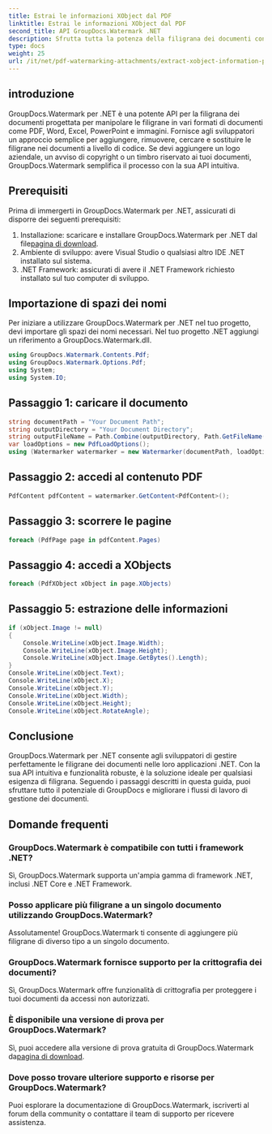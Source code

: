 ```yaml
---
title: Estrai le informazioni XObject dal PDF
linktitle: Estrai le informazioni XObject dal PDF
second_title: API GroupDocs.Watermark .NET
description: Sfrutta tutta la potenza della filigrana dei documenti con GroupDocs.Watermark per .NET. Gestisci facilmente le filigrane nei PDF, nei documenti Word e nelle immagini.
type: docs
weight: 25
url: /it/net/pdf-watermarking-attachments/extract-xobject-information-pdf/
---
```

## introduzione
GroupDocs.Watermark per .NET è una potente API per la filigrana dei documenti progettata per manipolare le filigrane in vari formati di documenti come PDF, Word, Excel, PowerPoint e immagini. Fornisce agli sviluppatori un approccio semplice per aggiungere, rimuovere, cercare e sostituire le filigrane nei documenti a livello di codice. Se devi aggiungere un logo aziendale, un avviso di copyright o un timbro riservato ai tuoi documenti, GroupDocs.Watermark semplifica il processo con la sua API intuitiva.
## Prerequisiti
Prima di immergerti in GroupDocs.Watermark per .NET, assicurati di disporre dei seguenti prerequisiti:
1. Installazione: scaricare e installare GroupDocs.Watermark per .NET dal file[pagina di download](https://releases.groupdocs.com/Watermark/net/).
2. Ambiente di sviluppo: avere Visual Studio o qualsiasi altro IDE .NET installato sul sistema.
3. .NET Framework: assicurati di avere il .NET Framework richiesto installato sul tuo computer di sviluppo.

## Importazione di spazi dei nomi
Per iniziare a utilizzare GroupDocs.Watermark per .NET nel tuo progetto, devi importare gli spazi dei nomi necessari.
Nel tuo progetto .NET aggiungi un riferimento a GroupDocs.Watermark.dll.
```csharp
using GroupDocs.Watermark.Contents.Pdf;
using GroupDocs.Watermark.Options.Pdf;
using System;
using System.IO;
```
## Passaggio 1: caricare il documento
```csharp
string documentPath = "Your Document Path";
string outputDirectory = "Your Document Directory";
string outputFileName = Path.Combine(outputDirectory, Path.GetFileName(documentPath));
var loadOptions = new PdfLoadOptions();
using (Watermarker watermarker = new Watermarker(documentPath, loadOptions))
```
## Passaggio 2: accedi al contenuto PDF
```csharp
PdfContent pdfContent = watermarker.GetContent<PdfContent>();
```
## Passaggio 3: scorrere le pagine
```csharp
foreach (PdfPage page in pdfContent.Pages)
```
## Passaggio 4: accedi a XObjects
```csharp
foreach (PdfXObject xObject in page.XObjects)
```
## Passaggio 5: estrazione delle informazioni
```csharp
if (xObject.Image != null)
{
    Console.WriteLine(xObject.Image.Width);
    Console.WriteLine(xObject.Image.Height);
    Console.WriteLine(xObject.Image.GetBytes().Length);
}
Console.WriteLine(xObject.Text);
Console.WriteLine(xObject.X);
Console.WriteLine(xObject.Y);
Console.WriteLine(xObject.Width);
Console.WriteLine(xObject.Height);
Console.WriteLine(xObject.RotateAngle);
```

## Conclusione
GroupDocs.Watermark per .NET consente agli sviluppatori di gestire perfettamente le filigrane dei documenti nelle loro applicazioni .NET. Con la sua API intuitiva e funzionalità robuste, è la soluzione ideale per qualsiasi esigenza di filigrana. Seguendo i passaggi descritti in questa guida, puoi sfruttare tutto il potenziale di GroupDocs e migliorare i flussi di lavoro di gestione dei documenti.
## Domande frequenti
### GroupDocs.Watermark è compatibile con tutti i framework .NET?
Sì, GroupDocs.Watermark supporta un'ampia gamma di framework .NET, inclusi .NET Core e .NET Framework.
### Posso applicare più filigrane a un singolo documento utilizzando GroupDocs.Watermark?
Assolutamente! GroupDocs.Watermark ti consente di aggiungere più filigrane di diverso tipo a un singolo documento.
### GroupDocs.Watermark fornisce supporto per la crittografia dei documenti?
Sì, GroupDocs.Watermark offre funzionalità di crittografia per proteggere i tuoi documenti da accessi non autorizzati.
### È disponibile una versione di prova per GroupDocs.Watermark?
 Sì, puoi accedere alla versione di prova gratuita di GroupDocs.Watermark da[pagina di download](https://releases.groupdocs.com/).
### Dove posso trovare ulteriore supporto e risorse per GroupDocs.Watermark?
Puoi esplorare la documentazione di GroupDocs.Watermark, iscriverti al forum della community o contattare il team di supporto per ricevere assistenza.